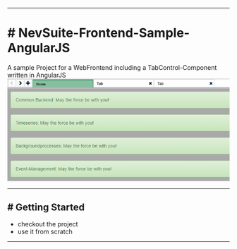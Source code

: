   
***
  
# # NevSuite-Frontend-Sample-AngularJS
A sample Project for a WebFrontend including a TabControl-Component written in AngularJS
![NevSuite-Frontend-Sample-Screenshot](https://github.com/br4sk4/NevSuite-Frontend-Sample-React/blob/master/.assets/NevSuiteFrontendSampleReact.png)
  
***
  
## # Getting Started  
  
- checkout the project
- use it from scratch
  
***
